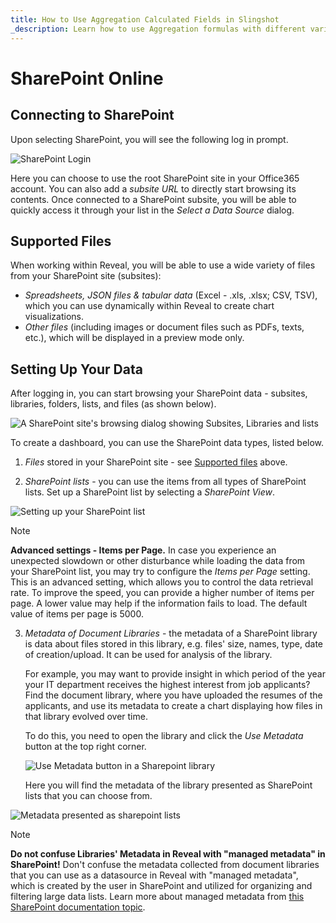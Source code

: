 ```yaml
---
title: How to Use Aggregation Calculated Fields in Slingshot
_description: Learn how to use Aggregation formulas with different variants and tricks.
---
```


# SharePoint Online

## Connecting to SharePoint 

Upon selecting SharePoint, you will see the following log in prompt.

<img src="images/sharepoint-login.png" alt="SharePoint Login" class="responsive-img"/>

Here you can choose to use the root SharePoint site in your Office365 account. You can also add a _subsite URL_ to directly start browsing its contents. Once connected to a SharePoint subsite, you will be able to quickly access it through your list in the _Select a Data Source_ dialog.

<a name='supported-files'></a>
## Supported Files

When working within Reveal, you will be able to use a wide variety of files from your SharePoint site (subsites):

* *Spreadsheets, JSON files & tabular data* (Excel - .xls, .xlsx; CSV, TSV), which you can use dynamically within Reveal to create chart visualizations.
* *Other files* (including images or document files such as PDFs, texts, etc.), which will be displayed in a preview mode only.

## Setting Up Your Data

After logging in, you can start browsing your SharePoint data - subsites, libraries, folders, lists, and files (as shown below).

<img src="images/sharepoint-browse-dialog.png" alt="A SharePoint site's browsing dialog showing Subsites, Libraries and lists" class="responsive-img"/>

To create a dashboard, you can use the SharePoint data types, listed below.

1. *Files* stored in your SharePoint site - see
[Supported files](#supported-files) above.

2. *SharePoint lists* - you can use the items from all types of SharePoint lists. Set up a SharePoint list by selecting a _SharePoint View_.

  <img src="images/sharepoint-list-data-set-up.png" alt="Setting up your SharePoint list" class="responsive-img"/>

  >[!NOTE]
  >**Advanced settings - Items per Page.**
  >In case you experience an unexpected slowdown or other disturbance while loading the data from your SharePoint list, you may try to configure the _Items per Page_ setting. This is an advanced setting, which allows you to control the data retrieval rate. To improve the speed, you can provide a higher number of items per page. A lower value may help if the information fails to load. The default value of items per page is 5000.

3. *Metadata of Document Libraries* - the metadata of a SharePoint library is data about files stored in this library, e.g. files' size, names, type, date of creation/upload. It can be used for analysis of the library.

    For example, you may want to provide insight in which period of the year your IT department receives the highest interest from job applicants? Find the document library, where you have uploaded the resumes of the applicants, and use its metadata to create a chart displaying how files in that library evolved over time.

    To do this, you need to open the library and click the _Use Metadata_ button at the top right corner.

    <img src="images/sharepoint-library-metadata-button.png" alt="Use Metadata button in a Sharepoint library" class="responsive-img"/>

    Here you will find the metadata of the library presented as SharePoint lists that you can choose from.

<img src="images/set-up-metadata-list.png" alt="Metadata presented as sharepoint lists" class="responsive-img"/>

>[!NOTE]
>**Do not confuse Libraries' Metadata in Reveal with "managed metadata" in SharePoint!**
Don't confuse the metadata collected from document libraries that you can use as a datasource in Reveal with "managed metadata", which is created by the user in SharePoint and utilized for organizing and filtering large data lists. Learn more about managed metadata from [this SharePoint documentation topic](https://docs.microsoft.com/en-us/sharepoint/managed-metadata).
